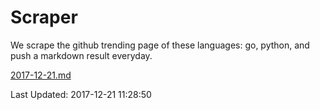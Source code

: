 # Scraper

We scrape the github trending page of these languages: go, python, and push a markdown result everyday.

[2017-12-21.md](https://github.com/borays/Scraper/blob/master/2017-12-21.md)

Last Updated: 2017-12-21 11:28:50